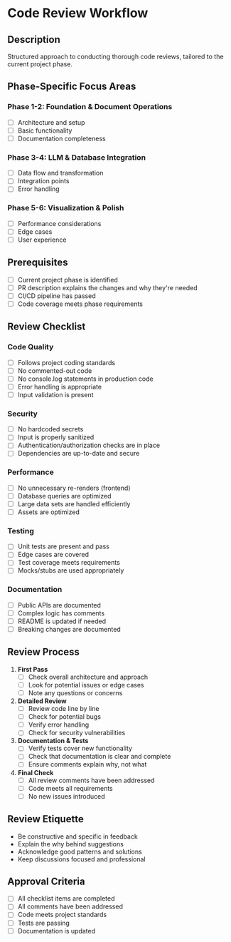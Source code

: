 # Code Review Workflow

## Description
Structured approach to conducting thorough code reviews, tailored to the current project phase.

## Phase-Specific Focus Areas
### Phase 1-2: Foundation & Document Operations
- [ ] Architecture and setup
- [ ] Basic functionality
- [ ] Documentation completeness

### Phase 3-4: LLM & Database Integration
- [ ] Data flow and transformation
- [ ] Integration points
- [ ] Error handling

### Phase 5-6: Visualization & Polish
- [ ] Performance considerations
- [ ] Edge cases
- [ ] User experience

## Prerequisites
- [ ] Current project phase is identified
- [ ] PR description explains the changes and why they're needed
- [ ] CI/CD pipeline has passed
- [ ] Code coverage meets phase requirements

## Review Checklist

### Code Quality
- [ ] Follows project coding standards
- [ ] No commented-out code
- [ ] No console.log statements in production code
- [ ] Error handling is appropriate
- [ ] Input validation is present

### Security
- [ ] No hardcoded secrets
- [ ] Input is properly sanitized
- [ ] Authentication/authorization checks are in place
- [ ] Dependencies are up-to-date and secure

### Performance
- [ ] No unnecessary re-renders (frontend)
- [ ] Database queries are optimized
- [ ] Large data sets are handled efficiently
- [ ] Assets are optimized

### Testing
- [ ] Unit tests are present and pass
- [ ] Edge cases are covered
- [ ] Test coverage meets requirements
- [ ] Mocks/stubs are used appropriately

### Documentation
- [ ] Public APIs are documented
- [ ] Complex logic has comments
- [ ] README is updated if needed
- [ ] Breaking changes are documented

## Review Process

1. **First Pass**
   - [ ] Check overall architecture and approach
   - [ ] Look for potential issues or edge cases
   - [ ] Note any questions or concerns

2. **Detailed Review**
   - [ ] Review code line by line
   - [ ] Check for potential bugs
   - [ ] Verify error handling
   - [ ] Check for security vulnerabilities

3. **Documentation & Tests**
   - [ ] Verify tests cover new functionality
   - [ ] Check that documentation is clear and complete
   - [ ] Ensure comments explain why, not what

4. **Final Check**
   - [ ] All review comments have been addressed
   - [ ] Code meets all requirements
   - [ ] No new issues introduced

## Review Etiquette
- Be constructive and specific in feedback
- Explain the why behind suggestions
- Acknowledge good patterns and solutions
- Keep discussions focused and professional

## Approval Criteria
- [ ] All checklist items are completed
- [ ] All comments have been addressed
- [ ] Code meets project standards
- [ ] Tests are passing
- [ ] Documentation is updated
